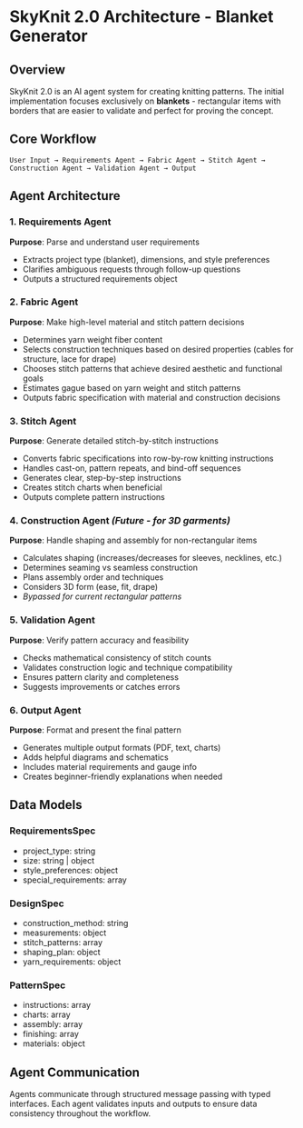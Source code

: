 # SkyKnit 2.0 Architecture - Blanket Generator

## Overview
SkyKnit 2.0 is an AI agent system for creating knitting patterns. The initial implementation focuses exclusively on **blankets** - rectangular items with borders that are easier to validate and perfect for proving the concept.

## Core Workflow

```
User Input → Requirements Agent → Fabric Agent → Stitch Agent → Construction Agent → Validation Agent → Output
```

## Agent Architecture

### 1. Requirements Agent
**Purpose**: Parse and understand user requirements
- Extracts project type (blanket), dimensions, and style preferences
- Clarifies ambiguous requests through follow-up questions
- Outputs a structured requirements object

### 2. Fabric Agent
**Purpose**: Make high-level material and stitch pattern decisions
- Determines yarn weight fiber content
- Selects construction techniques based on desired properties (cables for structure, lace for drape)
- Chooses stitch patterns that achieve desired aesthetic and functional goals
- Estimates gague based on yarn weight and stitch patterns
- Outputs fabric specification with material and construction decisions

### 3. Stitch Agent
**Purpose**: Generate detailed stitch-by-stitch instructions
- Converts fabric specifications into row-by-row knitting instructions
- Handles cast-on, pattern repeats, and bind-off sequences
- Generates clear, step-by-step instructions
- Creates stitch charts when beneficial
- Outputs complete pattern instructions

### 4. Construction Agent *(Future - for 3D garments)*
**Purpose**: Handle shaping and assembly for non-rectangular items
- Calculates shaping (increases/decreases for sleeves, necklines, etc.)
- Determines seaming vs seamless construction
- Plans assembly order and techniques
- Considers 3D form (ease, fit, drape)
- *Bypassed for current rectangular patterns*

### 5. Validation Agent
**Purpose**: Verify pattern accuracy and feasibility
- Checks mathematical consistency of stitch counts
- Validates construction logic and technique compatibility
- Ensures pattern clarity and completeness
- Suggests improvements or catches errors

### 6. Output Agent
**Purpose**: Format and present the final pattern
- Generates multiple output formats (PDF, text, charts)
- Adds helpful diagrams and schematics
- Includes material requirements and gauge info
- Creates beginner-friendly explanations when needed

## Data Models

### RequirementsSpec
- project_type: string
- size: string | object
- style_preferences: object
- special_requirements: array

### DesignSpec
- construction_method: string
- measurements: object
- stitch_patterns: array
- shaping_plan: object
- yarn_requirements: object

### PatternSpec
- instructions: array
- charts: array
- assembly: array
- finishing: array
- materials: object

## Agent Communication
Agents communicate through structured message passing with typed interfaces. Each agent validates inputs and outputs to ensure data consistency throughout the workflow.